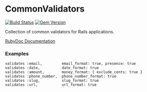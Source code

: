 # CommonValidators

[![Build Status](https://travis-ci.org/gshaw/common_validators.png?branch=master)](https://travis-ci.org/gshaw/common_validators)
[![Gem Version](https://badge.fury.io/rb/common_validators.png)](http://badge.fury.io/rb/common_validators)

Collection of common validators for Rails applications.

[RubyDoc Documentation](http://rubydoc.info/github/gshaw/common_validators/master/frames)

### Examples

```
validates :email,         email_format: true, presence: true
validates :date,          date_format: true
validates :amount,        money_format: { exclude_cents: true }
validates :phone_number,  phone_number_format: true
validates :slug,          slug_format: true
validates :url,           url_format: true
```
